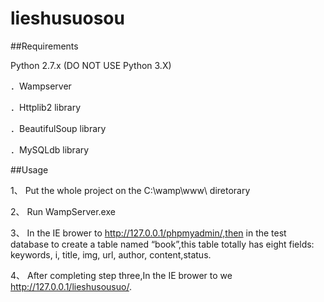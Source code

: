 # lieshusuosou
##Requirements

Python 2.7.x (DO NOT USE Python 3.X)

．Wampserver

．Httplib2 library

．BeautifulSoup library

．MySQLdb library





##Usage

1、	Put the whole project on the C:\wamp\www\ diretorary

2、	Run WampServer.exe

3、	In the IE brower to http://127.0.0.1/phpmyadmin/,then in the test database to create a table named “book”,this table totally has eight fields: keywords, i, title, img, url, author, content,status. 

4、	After completing step three,In the IE brower to we http://127.0.0.1/lieshusousuo/.


 
 



